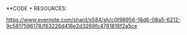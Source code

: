 
**CODE + RESOURCES:

https://www.evernote.com/shard/s584/sh/c0f98956-18d6-08a5-6212-9c5817596178/f63226d416e2d3269fc4761816f2a5ce
